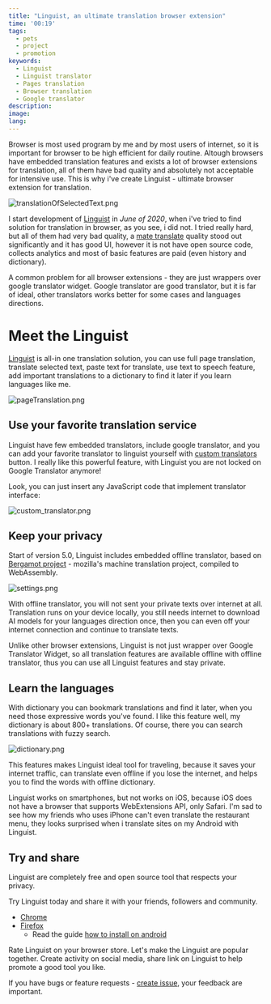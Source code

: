 ```yaml
---
title: "Linguist, an ultimate translation browser extension"
time: '00:19'
tags:
  - pets
  - project
  - promotion
keywords:
  - Linguist
  - Linguist translator
  - Pages translation
  - Browser translation
  - Google translator
description:
image:
lang:
---
```


Browser is most used program by me and by most users of internet, so it is important for browser to be high efficient for daily routine. Altough browsers have embedded translation features and exists a lot of browser extensions for translation, all of them have bad quality and absolutely not acceptable for intensive use. This is why i've create Linguist - ultimate browser extension for translation.

![translationOfSelectedText.png](./translationOfSelectedText.png)

I start development of [Linguist](https://github.com/translate-tools/linguist) in *June of 2020*, when i've tried to find solution for translation in browser, as you see, i did not. I tried really hard, but all of them had very bad quality, a [mate translate](https://gikken.co/mate-translate/) quality stood out significantly and it has good UI, however it is not have open source code, collects analytics and most of basic features are paid (even history and dictionary).

A common problem for all browser extensions - they are just wrappers over google translator widget. Google translator are good translator, but it is far of ideal, other translators works better for some cases and languages directions.


# Meet the Linguist

[Linguist](https://github.com/translate-tools/linguist) is all-in one translation solution, you can use full page translation, translate selected text, paste text for translate, use text to speech feature, add important translations to a dictionary to find it later if you learn languages like me.

![pageTranslation.png](./pageTranslation.png)

## Use your favorite translation service

Linguist have few embedded translators, include google translator, and you can add your favorite translator to linguist yourself with [custom translators](https://github.com/translate-tools/linguist/blob/bcc8c471fdede42b6bbc541144eb89a93587f605/docs/CustomTranslator.md) button. I really like this powerful feature, with Linguist you are not locked on Google Translator anymore!

Look, you can just insert any JavaScript code that implement translator interface:

![custom_translator.png](./custom_translator.png)

## Keep your privacy

Start of version 5.0, Linguist includes embedded offline translator, based on [Bergamot project](https://github.com/browsermt/bergamot-translator) - mozilla's machine translation project, compiled to WebAssembly.

![settings.png](./settings.png)

With offline translator, you will not sent your private texts over internet at all. Translation runs on your device locally, you still needs internet to download AI models for your languages direction once, then you can even off your internet connection and continue to translate texts.

Unlike other browser extensions, Linguist is not just wrapper over Google Translator Widget, so all translation features are available offline with offline translator, thus you can use all Linguist features and stay private.

## Learn the languages

With dictionary you can bookmark translations and find it later, when you need those expressive words you've found. I like this feature well, my dictionary is about 800+ translations. Of course, there you can search translations with fuzzy search.

![dictionary.png](./dictionary.png)

This features makes Linguist ideal tool for traveling, because it saves your internet traffic, can translate even offline if you lose the internet, and helps you to find the words with offline dictionary.

Linguist works on smartphones, but not works on iOS, because iOS does not have a browser that supports WebExtensions API, only Safari. I'm sad to see how my friends who uses iPhone can't even translate the restaurant menu, they looks surprised when i translate sites on my Android with Linguist.

## Try and share

Linguist are completely free and open source tool that respects your privacy.

Try Linguist today and share it with your friends, followers and community.
- [Chrome](https://chrome.google.com/webstore/detail/gbefmodhlophhakmoecijeppjblibmie)
- [Firefox](https://addons.mozilla.org/addon/linguist-translator/)
  - Read the guide [how to install on android](https://github.com/translate-tools/linguist#android)

Rate Linguist on your browser store. Let's make the Linguist are popular together. Create activity on social media, share link on Linguist to help promote a good tool you like.

If you have bugs or feature requests - [create issue](https://github.com/translate-tools/linguist/issues/new), your feedback are important.